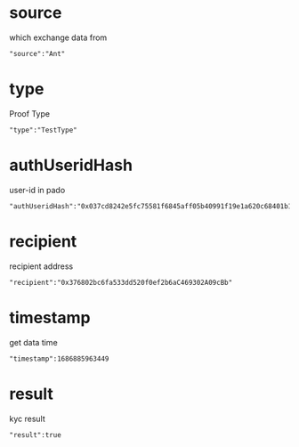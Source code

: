 # source
which exchange data from
```text
"source":"Ant"
```

# type
Proof Type
```text
"type":"TestType"
```

# authUseridHash
user-id in pado
```text
"authUseridHash":"0x037cd8242e5fc75581f6845aff05b40991f19e1a620c68401b1cdec44149e460"
```

# recipient
recipient address
```text
"recipient":"0x376802bc6fa533dd520f0ef2b6aC469302A09cBb"
```

# timestamp

get data time
```text
"timestamp":1686885963449
```

# result

kyc result
```text
"result":true
```